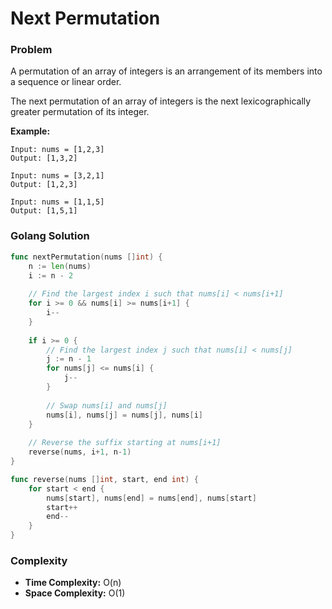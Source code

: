 # Next Permutation

### Problem
A permutation of an array of integers is an arrangement of its members into a sequence or linear order.

The next permutation of an array of integers is the next lexicographically greater permutation of its integer.

**Example:**
```
Input: nums = [1,2,3]
Output: [1,3,2]

Input: nums = [3,2,1]
Output: [1,2,3]

Input: nums = [1,1,5]
Output: [1,5,1]
```

### Golang Solution

```go
func nextPermutation(nums []int) {
    n := len(nums)
    i := n - 2
    
    // Find the largest index i such that nums[i] < nums[i+1]
    for i >= 0 && nums[i] >= nums[i+1] {
        i--
    }
    
    if i >= 0 {
        // Find the largest index j such that nums[i] < nums[j]
        j := n - 1
        for nums[j] <= nums[i] {
            j--
        }
        
        // Swap nums[i] and nums[j]
        nums[i], nums[j] = nums[j], nums[i]
    }
    
    // Reverse the suffix starting at nums[i+1]
    reverse(nums, i+1, n-1)
}

func reverse(nums []int, start, end int) {
    for start < end {
        nums[start], nums[end] = nums[end], nums[start]
        start++
        end--
    }
}
```

### Complexity
- **Time Complexity:** O(n)
- **Space Complexity:** O(1)
